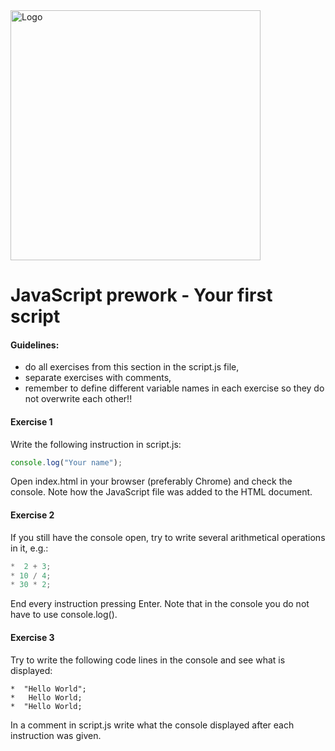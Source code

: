 <img alt="Logo" src="http://coderslab.pl/svg/logo-coderslab.svg" width="400">

#  JavaScript prework - Your first script

#### Guidelines:

* do all exercises from this section in the script.js file,
* separate exercises with comments,
* remember to define different variable names in each exercise so they do not overwrite each other!!

#### Exercise 1

Write the following instruction in script.js:

```JavaScript
console.log("Your name");
```

Open index.html in your browser (preferably Chrome) and check the console.
Note how the JavaScript file was added to the HTML document.

#### Exercise 2

If you still have the console open, try to write several arithmetical operations in it, e.g.:

```JavaScript
*  2 + 3;
* 10 / 4;
* 30 * 2;
```

End every instruction pressing Enter.
Note that in the console you do not have to use console.log().


#### Exercise 3

Try to write the following code lines in the console and see what is displayed:

```
*  "Hello World";
*   Hello World;
*  "Hello World;
```

In a comment in script.js write what the console displayed after each instruction was given.
